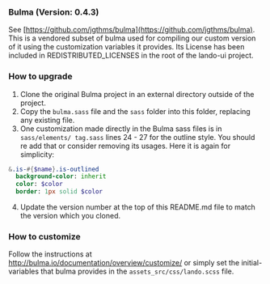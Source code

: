 ### Bulma (Version: 0.4.3)

See [https://github.com/jgthms/bulma](https://github.com/jgthms/bulma).
This is a vendored subset of bulma used for compiling our custom version of it
using the customization variables it provides. Its License has been included in
REDISTRIBUTED_LICENSES in the root of the lando-ui project.

### How to upgrade

1. Clone the original Bulma project in an external directory outside of the project.
2. Copy the `bulma.sass` file and the `sass` folder into this folder, replacing
any existing file.
3. One customization made directly in the Bulma sass files is in `sass/elements/
tag.sass` lines 24 - 27 for the outline style. You should re add that or consider
removing its usages. Here it is again for simplicity:
```sass
&.is-#{$name}.is-outlined
  background-color: inherit
  color: $color
  border: 1px solid $color
```
4. Update the version number at the top of this README.md file to match the version
which you cloned.

### How to customize
Follow the instructions at http://bulma.io/documentation/overview/customize/ or
simply set the initial-variables that bulma provides in the `assets_src/css/lando.scss` file.
